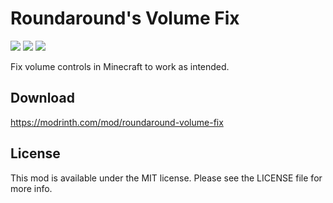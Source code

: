 # Roundaround's Volume Fix

<img src="https://img.shields.io/badge/Loader-Fabric-%23313e51?style=for-the-badge"/>
<img src="https://img.shields.io/badge/MC-1.19-%23313e51?style=for-the-badge"/>
<img src="https://img.shields.io/badge/Side-Client-%23313e51?style=for-the-badge"/>

Fix volume controls in Minecraft to work as intended.

## Download

https://modrinth.com/mod/roundaround-volume-fix

## License

This mod is available under the MIT license. Please see the LICENSE file for more info.
